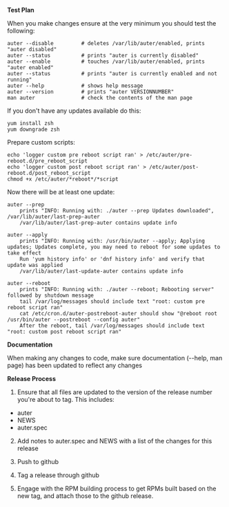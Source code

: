 **Test Plan**

When you make changes ensure at the very minimum you should test the following:

```
auter --disable         # deletes /var/lib/auter/enabled, prints "auter disabled"
auter --status          # prints "auter is currently disabled"
auter --enable          # touches /var/lib/auter/enabled, prints "auter enabled"
auter --status          # prints "auter is currently enabled and not running"
auter --help            # shows help message
auter --version         # prints "auter VERSIONNUMBER"
man auter               # check the contents of the man page
```

If you don't have any updates available do this:

```
yum install zsh
yum downgrade zsh
```

Prepare custom scripts:

```
echo 'logger custom pre reboot script ran' > /etc/auter/pre-reboot.d/pre_reboot_script
echo 'logger custom post reboot script ran' > /etc/auter/post-reboot.d/post_reboot_script
chmod +x /etc/auter/*reboot*/*script
```

Now there will be at least one update:

```
auter --prep
    prints "INFO: Running with: ./auter --prep Updates downloaded", /var/lib/auter/last-prep-auter
    /var/lib/auter/last-prep-auter contains update info

auter --apply
    prints "INFO: Running with: /usr/bin/auter --apply; Applying updates; Updates complete, you may need to reboot for some updates to take effect
    Run 'yum history info' or 'dnf history info' and verify that update was applied
    /var/lib/auter/last-update-auter contains update info

auter --reboot
    prints "INFO: Running with: ./auter --reboot; Rebooting server" followed by shutdown message
    tail /var/log/messages should include text "root: custom pre reboot script ran"
    cat /etc/cron.d/auter-postreboot-auter should show "@reboot root /usr/bin/auter --postreboot --config auter"
    After the reboot, tail /var/log/messages should include text "root: custom post reboot script ran"
```

**Documentation**

When making any changes to code, make sure documentation (--help, man page) has been updated to reflect any changes

**Release Process**

1.  Ensure that all files are updated to the version of the release number you're about to tag.  This includes:
  - auter
  - NEWS
  - auter.spec

2.  Add notes to auter.spec and NEWS with a list of the changes for this release

3.  Push to github

4.  Tag a release through github

5.  Engage with the RPM building process to get RPMs built based on the new tag, and attach those to the github release. 
